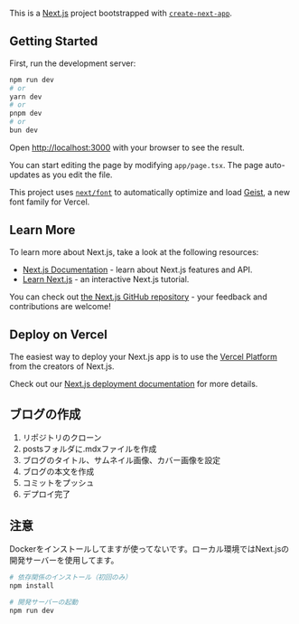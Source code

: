 This is a [Next.js](https://nextjs.org) project bootstrapped with [`create-next-app`](https://nextjs.org/docs/app/api-reference/cli/create-next-app).

## Getting Started

First, run the development server:

```bash
npm run dev
# or
yarn dev
# or
pnpm dev
# or
bun dev
```

Open [http://localhost:3000](http://localhost:3000) with your browser to see the result.

You can start editing the page by modifying `app/page.tsx`. The page auto-updates as you edit the file.

This project uses [`next/font`](https://nextjs.org/docs/app/building-your-application/optimizing/fonts) to automatically optimize and load [Geist](https://vercel.com/font), a new font family for Vercel.

## Learn More

To learn more about Next.js, take a look at the following resources:

- [Next.js Documentation](https://nextjs.org/docs) - learn about Next.js features and API.
- [Learn Next.js](https://nextjs.org/learn) - an interactive Next.js tutorial.

You can check out [the Next.js GitHub repository](https://github.com/vercel/next.js) - your feedback and contributions are welcome!

## Deploy on Vercel

The easiest way to deploy your Next.js app is to use the [Vercel Platform](https://vercel.com/new?utm_medium=default-template&filter=next.js&utm_source=create-next-app&utm_campaign=create-next-app-readme) from the creators of Next.js.

Check out our [Next.js deployment documentation](https://nextjs.org/docs/app/building-your-application/deploying) for more details.

## ブログの作成
1. リポジトリのクローン
2. postsフォルダに.mdxファイルを作成
3. ブログのタイトル、サムネイル画像、カバー画像を設定
4. ブログの本文を作成
5. コミットをプッシュ
6. デプロイ完了

## 注意
Dockerをインストールしてますが使ってないです。ローカル環境ではNext.jsの開発サーバーを使用してます。
```bash
# 依存関係のインストール（初回のみ）
npm install

# 開発サーバーの起動
npm run dev
```
